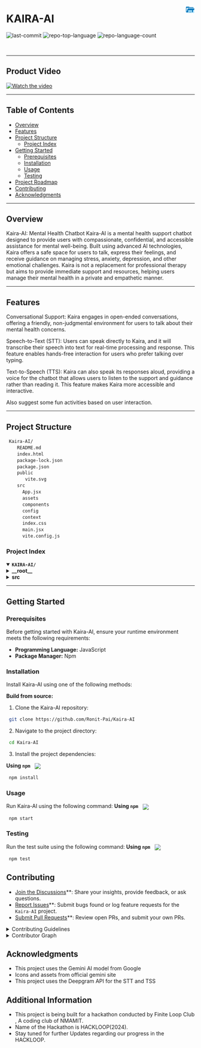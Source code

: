 <div align="left" style="position: relative;">
	
<img src="https://raw.githubusercontent.com/PKief/vscode-material-icon-theme/ec559a9f6bfd399b82bb44393651661b08aaf7ba/icons/folder-markdown-open.svg" align="right" width="5%" style="margin: -20px 0 0 20px;">
<h1>KAIRA-AI</h1>
<p align="left">
	<img src="https://img.shields.io/github/last-commit/Ronit-Pai/Kaira-AI?style=default&logo=git&logoColor=white&color=0080ff" alt="last-commit">
	<img src="https://img.shields.io/github/languages/top/Ronit-Pai/Kaira-AI?style=default&color=0080ff" alt="repo-top-language">
	<img src="https://img.shields.io/github/languages/count/Ronit-Pai/Kaira-AI?style=default&color=0080ff" alt="repo-language-count">
</p>
<p align="left">
</p>
<p align="left">
	
</p>
</div>
<br clear="right">

---
## Product Video  

[![Watch the video](https://i.sstatic.net/Vp2cE.png)](https://test-megavault.onrender.com/file?path=/UANQIV)

---

##  Table of Contents 

- [ Overview](#-overview)
- [ Features](#-features)
- [ Project Structure](#-project-structure)
  - [ Project Index](#-project-index)
- [ Getting Started](#-getting-started)
  - [ Prerequisites](#-prerequisites)
  - [ Installation](#-installation)
  - [ Usage](#-usage)
  - [ Testing](#-testing)
- [ Project Roadmap](#-project-roadmap)
- [ Contributing](#-contributing)
- [ Acknowledgments](#-acknowledgments)

---

##  Overview
Kaira-AI: Mental Health Chatbot
Kaira-AI is a mental health support chatbot designed to provide users with compassionate, confidential, and accessible assistance for mental well-being. Built using advanced AI technologies, Kaira offers a safe space for users to talk, express their feelings, and receive guidance on managing stress, anxiety, depression, and other emotional challenges.
Kaira is not a replacement for professional therapy but aims to provide immediate support and resources, helping users manage their mental health in a private and empathetic manner.

---

##  Features
Conversational Support: Kaira engages in open-ended conversations, offering a friendly, non-judgmental environment for users to talk about their mental health concerns.

Speech-to-Text (STT): Users can speak directly to Kaira, and it will transcribe their speech into text for real-time processing and response. This feature enables hands-free interaction for users who prefer talking over typing.

Text-to-Speech (TTS): Kaira can also speak its responses aloud, providing a voice for the chatbot that allows users to listen to the support and guidance rather than reading it. This feature makes Kaira more accessible and interactive.

Also suggest some fun activities based on user interaction. 

---

##  Project Structure

```sh
 Kaira-AI/
    README.md
    index.html
    package-lock.json
    package.json
    public
       vite.svg
    src
      App.jsx
      assets
      components
      config
      context
      index.css
      main.jsx
      vite.config.js
```


###  Project Index
<details open>
	<summary><b><code>KAIRA-AI/</code></b></summary>
	<details> 
		<summary><b>__root__</b></summary>
		<blockquote>
			<table>
			<tr>
				<td><b><a href='https://github.com/Ronit-Pai/Kaira-AI/blob/master/package-lock.json'>package-lock.json</a></b></td>
			</tr>
			<tr>
				<td><b><a href='https://github.com/Ronit-Pai/Kaira-AI/blob/master/vite.config.js'>vite.config.js</a></b></td>			
			</tr>
			<tr>
				<td><b><a href='https://github.com/Ronit-Pai/Kaira-AI/blob/master/package.json'>package.json</a></b></td>		
			</tr>
			<tr>
				<td><b><a href='https://github.com/Ronit-Pai/Kaira-AI/blob/master/index.html'>index.html</a></b></td>
			</tr>
			</table>
		</blockquote>
	</details>
	<details> 
		<summary><b>src</b></summary>
		<blockquote>
			<table>
			<tr>
				<td><b><a href='https://github.com/Ronit-Pai/Kaira-AI/blob/master/src/index.css'>index.css</a></b></td>
			</tr>
			<tr>
				<td><b><a href='https://github.com/Ronit-Pai/Kaira-AI/blob/master/src/App.jsx'>App.jsx</a></b></td>
			</tr>
			<tr>
				<td><b><a href='https://github.com/Ronit-Pai/Kaira-AI/blob/master/src/main.jsx'>main.jsx</a></b></td>
			</tr>
			</table>
			<details>
				<summary><b>config</b></summary>
				<blockquote>
					<table>
					<tr>
						<td><b><a href='https://github.com/Ronit-Pai/Kaira-AI/blob/master/src/config/aiConfig.js'>aiConfig.js</a></b></td>
					</tr>
					<tr>
						<td><b><a href='https://github.com/Ronit-Pai/Kaira-AI/blob/master/src/config/gemini.js'>gemini.js</a></b></td>
					</tr>
					<tr>
						<td><b><a href='https://github.com/Ronit-Pai/Kaira-AI/blob/master/src/config/deepgram.js'>deepgram.js</a></b></td>
					</tr>
					</table>
				</blockquote>
			</details>
			<details>
				<summary><b>components</b></summary>
				<blockquote>
					<table>
					<tr>
						<td><b><a href='https://github.com/Ronit-Pai/Kaira-AI/blob/master/src/components/AIResponse.jsx'>AIResponse.jsx</a></b></td>
					</tr>
					</table>
					<details>
						<summary><b>AudioRecorder</b></summary>
						<blockquote>
							<table>
							<tr>
								<td><b><a href='https://github.com/Ronit-Pai/Kaira-AI/blob/master/src/components/AudioRecorder/AudioRecorder.css'>AudioRecorder.css</a></b></td>
							</tr>
							<tr>
								<td><b><a href='https://github.com/Ronit-Pai/Kaira-AI/blob/master/src/components/AudioRecorder/AudioRecorder.jsx'>AudioRecorder.jsx</a></b></td>
							</tr>
							</table>
						</blockquote>
					</details>
					<details>
						<summary><b>Main</b></summary>
						<blockquote>
							<table>
							<tr>
								<td><b><a href='https://github.com/Ronit-Pai/Kaira-AI/blob/master/src/components/Main/Main.jsx'>Main.jsx</a></b></td>
							</tr>
							<tr>
								<td><b><a href='https://github.com/Ronit-Pai/Kaira-AI/blob/master/src/components/Main/Main.css'>Main.css</a></b></td>
							</tr>
							</table>
						</blockquote>
					</details>
					<details>
						<summary><b>TextToSpeech</b></summary>
						<blockquote>
							<table>
							<tr>
								<td><b><a href='https://github.com/Ronit-Pai/Kaira-AI/blob/master/src/components/TextToSpeech/TextToSpeech.jsx'>TextToSpeech.jsx</a></b></td>
							</tr>
							<tr>
								<td><b><a href='https://github.com/Ronit-Pai/Kaira-AI/blob/master/src/components/TextToSpeech/TextToSpeech.css'>TextToSpeech.css</a></b></td>
							</tr>
							</table>
						</blockquote>
					</details>
					<details>
						<summary><b>Sidebar</b></summary>
						<blockquote>
							<table>
							<tr>
								<td><b><a href='https://github.com/Ronit-Pai/Kaira-AI/blob/master/src/components/Sidebar/Sidebar.jsx'>Sidebar.jsx</a></b></td>
							</tr>
							<tr>
								<td><b><a href='https://github.com/Ronit-Pai/Kaira-AI/blob/master/src/components/Sidebar/Sidebar.css'>Sidebar.css</a></b></td>
							</tr>
							</table>
						</blockquote>
					</details>
				</blockquote>
			</details>
			<details>
				<summary><b>context</b></summary>
				<blockquote>
					<table>
					<tr>
						<td><b><a href='https://github.com/Ronit-Pai/Kaira-AI/blob/master/src/context/Context.jsx'>Context.jsx</a></b></td>
					</tr>
					</table>
				</blockquote>
			</details>
		</blockquote>
	</details>
</details>

---
##  Getting Started

###  Prerequisites

Before getting started with Kaira-AI, ensure your runtime environment meets the following requirements:

- **Programming Language:** JavaScript
- **Package Manager:** Npm


###  Installation

Install Kaira-AI using one of the following methods:

**Build from source:**

1. Clone the Kaira-AI repository:
```sh
 git clone https://github.com/Ronit-Pai/Kaira-AI
```

2. Navigate to the project directory:
```sh
 cd Kaira-AI
```

3. Install the project dependencies:


**Using `npm`** &nbsp; [<img align="center" src="https://img.shields.io/badge/npm-CB3837.svg?style={badge_style}&logo=npm&logoColor=white" />](https://www.npmjs.com/)

```sh
 npm install
```




###  Usage
Run Kaira-AI using the following command:
**Using `npm`** &nbsp; [<img align="center" src="https://img.shields.io/badge/npm-CB3837.svg?style={badge_style}&logo=npm&logoColor=white" />](https://www.npmjs.com/)

```sh
 npm start
```


###  Testing
Run the test suite using the following command:
**Using `npm`** &nbsp; [<img align="center" src="https://img.shields.io/badge/npm-CB3837.svg?style={badge_style}&logo=npm&logoColor=white" />](https://www.npmjs.com/)

```sh
 npm test
```
##  Contributing

-  [Join the Discussions](https://github.com/Ronit-Pai/Kaira-AI/discussions)**: Share your insights, provide feedback, or ask questions.
-  [Report Issues](https://github.com/Ronit-Pai/Kaira-AI/issues)**: Submit bugs found or log feature requests for the `Kaira-AI` project.
-  [Submit Pull Requests](https://github.com/Ronit-Pai/Kaira-AI/blob/main/CONTRIBUTING.md)**: Review open PRs, and submit your own PRs.

<details closed>
<summary>Contributing Guidelines</summary>

1. **Fork the Repository**: Start by forking the project repository to your github account.
2. **Clone Locally**: Clone the forked repository to your local machine using a git client.
   ```sh
   git clone https://github.com/Ronit-Pai/Kaira-AI
   ```
3. **Create a New Branch**: Always work on a new branch, giving it a descriptive name.
   ```sh
   git checkout -b new-feature-x
   ```
4. **Make Your Changes**: Develop and test your changes locally.
5. **Commit Your Changes**: Commit with a clear message describing your updates.
   ```sh
   git commit -m 'Implemented new feature x.'
   ```
6. **Push to github**: Push the changes to your forked repository.
   ```sh
   git push origin new-feature-x
   ```
7. **Submit a Pull Request**: Create a PR against the original project repository. Clearly describe the changes and their motivations.
8. **Review**: Once your PR is reviewed and approved, it will be merged into the main branch. Congratulations on your contribution!
</details>

<details closed>
<summary>Contributor Graph</summary>
<br>
<p align="left">
   <a href="https://github.com{/Ronit-Pai/Kaira-AI/}graphs/contributors">
      <img src="https://contrib.rocks/image?repo=Ronit-Pai/Kaira-AI">
   </a>
</p>
</details>

## Acknowledgments

- This project uses the Gemini AI model from Google
- Icons and assets from official gemini site
- This project uses the Deepgram API for the STT and TSS

## Additional Information

- This project is being built for a hackathon conducted by Finite Loop Club , A coding club of NMAMIT.
- Name of the Hackathon is HACKLOOP(2024).
- Stay tuned for further Updates regarding our progress in the HACKLOOP.
